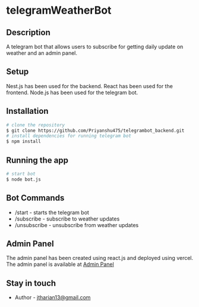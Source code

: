 # telegramWeatherBot

## Description

A telegram bot that allows users to subscribe for getting daily update on weather and an admin panel.
## Setup

Nest.js has been used for the backend.
React has been used for the frontend.
Node.js has been used for the telegram bot.


## Installation
```bash
# clone the repository
$ git clone https://github.com/Priyanshu475/telegrambot_backend.git
# install dependencies for running telegram bot
$ npm install
```

## Running the app

```bash
# start bot
$ node bot.js
```


## Bot Commands

- /start - starts the telegram bot 
- /subscribe - subscribe to weather updates
- /unsubscribe - unsubscribe from weather updates


## Admin Panel 

The admin panel has been created using react.js and deployed using vercel.
The admin panel is available at [Admin Panel](https://github.com/Priyanshu475/telegrambot_client_admin_panel)

## Stay in touch

- Author - jtharian13@gmail.com

